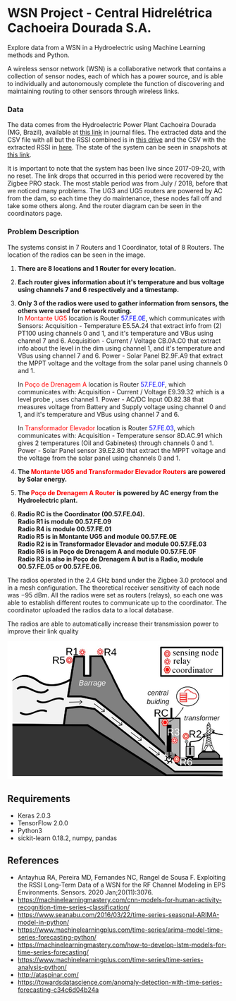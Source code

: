 # WSN **Project** - Central Hidrelétrica Cachoeira Dourada S.A.
Explore data from a WSN in a Hydroelectric using Machine Learning methods and Python.

A wireless sensor network (WSN) is a collaborative network that contains a collection of sensor nodes, each of which has a power source, and is able to individually and autonomously complete the function of discovering and maintaining routing to other sensors through wireless links.

### Data

The data comes from the Hydroelectric Power Plant Cachoeira Dourada (MG, Brazil), available at [this link][Journals] in journal files. The extracted data and the CSV file with all but the RSSI combined is in [this drive][Features] and the CSV with the extracted RSSI in [here][RSSI]. The state of the system can be seen in snapshots at [this link][Snapshots]. 

It is important to note that the system has been live since 2017-09-20, with no reset. The link drops that occurred in this period were recovered by the Zigbee PRO stack. The most stable period was from July / 2018, before that we noticed many problems. The UG3 and UG5 routers are powered by AC from the dam, so each time they do maintenance, these nodes fall off and take some others along. And the router diagram can be seen in the coordinators page.

### Problem Description

The systems consist in 7 Routers and 1 Coordinator, total of 8 Routers. The location of the radios can be seen in the image. 

1. **There are 8 locations and 1 Router for every location.**
2. **Each router gives information about it's temperature and bus voltage using channels 7 and 6 respectively and a timestamp.**
3. **Only 3 of the radios were used to gather information from sensors, the others were used for network routing.<br>**
    In <span style="color:red">Montante UG5</span> location is Router <span style="color:blue">57.FE.0E</span>, which communicates with Sensors: 
        Acquisition - Temperature E5.5A.24  that extract info from (2) PT100 using channels 0 and 1, and it's temperature and VBus using channel 7 and 6. 
        Acquisition - Current / Voltage CB.0A.C0 that extract info about the level in the dim using channel 1, and it's temperature and VBus using channel 7 and 6.
        Power - Solar Panel B2.9F.A9 that extract the MPPT voltage and the voltage from the solar panel using channels 0 and 1.
    
    In <span style="color:red">Poço de Drenagem A</span> location is Router <span style="color:blue">57.FE.0F</span>, which communicates with: 
        Acquisition - Current / Voltage E9.39.32  which is a level probe , uses channel 1.
        Power - AC/DC Input 0D.82.38 that measures voltage from Battery and Supply voltage using channel 0 and 1, and it's temperature and VBus using channel 7 and 6.
    
    In <span style="color:red">Transformador Elevador</span> location is Router <span style="color:blue">57.FE.03</span>, which communicates with: 
        Acquisition - Temperature sensor 8D.AC.91  which gives 2 temperatures (Oil and Gabinetes) through channels 0 and 1.
        Power - Solar Panel sensor 39.E2.80 that extract the MPPT voltage and the voltage from the solar panel using channels 0 and 1.
    
4. **The <span style="color:red">Montante UG5 and Transformador Elevador Routers</span> are powered by Solar energy.**

5. **The <span style="color:red">Poço de Drenagem A Router</span> is powered by AC energy from the Hydroelectric plant.**

6. **Radio RC is the Coordinator (00.57.FE.04). <br>
   Radio R1 is module 00.57.FE.09 <br>
   Radio R4 is module 00.57.FE.01 <br>
   Radio R5 is in Montante UG5 and module 00.57.FE.0E <br>
   Radio R2 is in Transformador Elevador and module 00.57.FE.03 <br>
   Radio R6 is in Poço de Drenagem A and module 00.57.FE.0F <br>
   Radio R3 is also in Poço de Drenagem A but is a Radio, module 00.57.FE.05 or 00.57.FE.06.**

The radios operated in the 2.4 GHz band under the Zigbee 3.0 protocol and in a mesh configuration. The theoretical receiver sensitivity of each node was −95 dBm. All the radios were set as
routers (relays), so each one was able to establish different routes to communicate up to the coordinator. The coordinator uploaded the radios data to a local database. 

The radios are able to automatically increase their transmission power to improve their link quality

<img src="images\\Router_Location.jpg" style="width:800px;heigth:600px"/> 



## Requirements

- Keras 2.0.3
- TensorFlow 2.0.0
- Python3
- sickit-learn 0.18.2, numpy, pandas

## References

- Antayhua RA, Pereira MD, Fernandes NC, Rangel de Sousa F. Exploiting the RSSI Long-Term Data of a WSN for the RF Channel Modeling in EPS Environments. Sensors. 2020 Jan;20(11):3076.
- https://machinelearningmastery.com/cnn-models-for-human-activity-recognition-time-series-classification/
- https://www.seanabu.com/2016/03/22/time-series-seasonal-ARIMA-model-in-python/
- https://www.machinelearningplus.com/time-series/arima-model-time-series-forecasting-python/
- https://machinelearningmastery.com/how-to-develop-lstm-models-for-time-series-forecasting/
- https://www.machinelearningplus.com/time-series/time-series-analysis-python/
- http://ataspinar.com/
- https://towardsdatascience.com/anomaly-detection-with-time-series-forecasting-c34c6d04b24a

[Journals]: http://cloud.traceback.com.br/wsn/wsn_001/journal_ufsc.html
[Features]: https://drive.google.com/file/d/1FrHvWn6LV07Cr1v8F4M5h3x2uOiuNQNC/view?usp=sharing
[RSSI]: https://drive.google.com/file/d/1CJ2gMGHWHt7aM0wH0L7lAgxefcpQZTRV/view?usp=sharing
[Snapshots]: http://cloud.traceback.com.br/wsn/dashlist_cdsa.html
